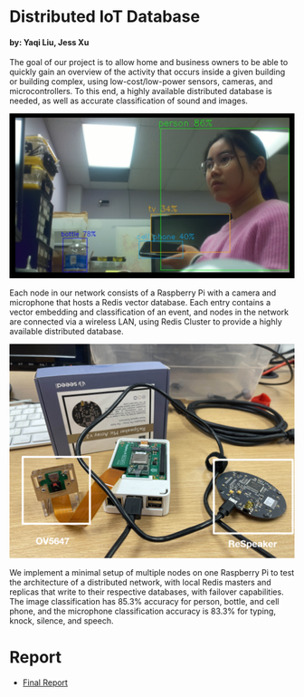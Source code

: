 # Distributed IoT Database
#### by: Yaqi Liu, Jess Xu


The goal of our project is to allow home and business owners to be able to quickly gain an overview of the activity that occurs inside a given building or building complex, using low-cost/low-power sensors, cameras, and microcontrollers. To this end, a highly available distributed database is needed, as well as accurate classification of sound and images. 

![Example of image classification](docs/media/camera_example.png)

Each node in our network consists of a Raspberry Pi with a camera and microphone that hosts a Redis vector database. Each entry contains a vector embedding and classification of an event, and nodes in the network are connected via a wireless LAN, using Redis Cluster to provide a highly available distributed database. 

![Raspberry Pi setup with camera and microphone array](docs/media/setup.png)

We implement a minimal setup of multiple nodes on one Raspberry Pi to test the architecture of a distributed network, with local Redis masters and replicas that write to their respective databases, with failover capabilities. The image classification has 85.3% accuracy for person, bottle, and cell phone, and the microphone classification accuracy is 83.3% for typing, knock, silence, and speech. 


# Report 
* [Final Report](https://github.com/jsxu315/ecem202a_distributediot/blob/main/docs/report.md)

